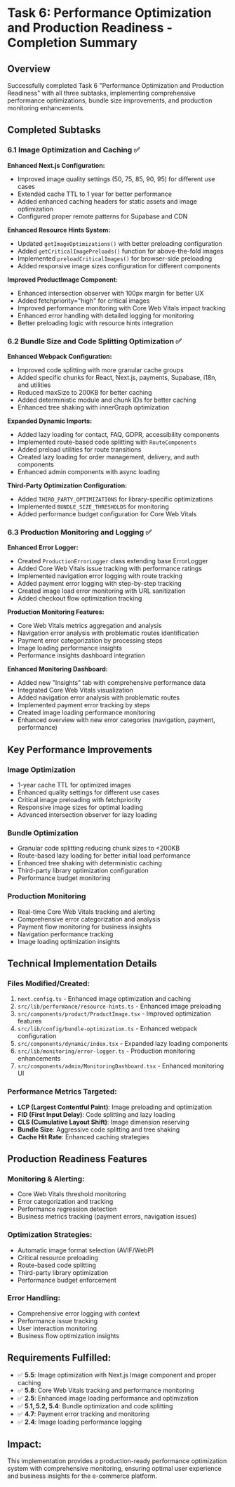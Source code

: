 # Task 6: Performance Optimization and Production Readiness - Completion Summary

## Overview
Successfully completed Task 6 "Performance Optimization and Production Readiness" with all three subtasks, implementing comprehensive performance optimizations, bundle size improvements, and production monitoring enhancements.

## Completed Subtasks

### 6.1 Image Optimization and Caching ✅
**Enhanced Next.js Configuration:**
- Improved image quality settings (50, 75, 85, 90, 95) for different use cases
- Extended cache TTL to 1 year for better performance
- Added enhanced caching headers for static assets and image optimization
- Configured proper remote patterns for Supabase and CDN

**Enhanced Resource Hints System:**
- Updated `getImageOptimizations()` with better preloading configuration
- Added `getCriticalImagePreloads()` function for above-the-fold images
- Implemented `preloadCriticalImages()` for browser-side preloading
- Added responsive image sizes configuration for different components

**Improved ProductImage Component:**
- Enhanced intersection observer with 100px margin for better UX
- Added fetchpriority="high" for critical images
- Improved performance monitoring with Core Web Vitals impact tracking
- Enhanced error handling with detailed logging for monitoring
- Better preloading logic with resource hints integration

### 6.2 Bundle Size and Code Splitting Optimization ✅
**Enhanced Webpack Configuration:**
- Improved code splitting with more granular cache groups
- Added specific chunks for React, Next.js, payments, Supabase, i18n, and utilities
- Reduced maxSize to 200KB for better caching
- Added deterministic module and chunk IDs for better caching
- Enhanced tree shaking with innerGraph optimization

**Expanded Dynamic Imports:**
- Added lazy loading for contact, FAQ, GDPR, accessibility components
- Implemented route-based code splitting with `RouteComponents`
- Added preload utilities for route transitions
- Created lazy loading for order management, delivery, and auth components
- Enhanced admin components with async loading

**Third-Party Optimization Configuration:**
- Added `THIRD_PARTY_OPTIMIZATIONS` for library-specific optimizations
- Implemented `BUNDLE_SIZE_THRESHOLDS` for monitoring
- Added performance budget configuration for Core Web Vitals

### 6.3 Production Monitoring and Logging ✅
**Enhanced Error Logger:**
- Created `ProductionErrorLogger` class extending base ErrorLogger
- Added Core Web Vitals issue tracking with performance ratings
- Implemented navigation error logging with route tracking
- Added payment error logging with step-by-step tracking
- Created image load error monitoring with URL sanitization
- Added checkout flow optimization tracking

**Production Monitoring Features:**
- Core Web Vitals metrics aggregation and analysis
- Navigation error analysis with problematic routes identification
- Payment error categorization by processing steps
- Image loading performance insights
- Performance insights dashboard integration

**Enhanced Monitoring Dashboard:**
- Added new "Insights" tab with comprehensive performance data
- Integrated Core Web Vitals visualization
- Added navigation error analysis with problematic routes
- Implemented payment error tracking by steps
- Created image loading performance monitoring
- Enhanced overview with new error categories (navigation, payment, performance)

## Key Performance Improvements

### Image Optimization
- 1-year cache TTL for optimized images
- Enhanced quality settings for different use cases
- Critical image preloading with fetchpriority
- Responsive image sizes for optimal loading
- Advanced intersection observer for lazy loading

### Bundle Optimization
- Granular code splitting reducing chunk sizes to <200KB
- Route-based lazy loading for better initial load performance
- Enhanced tree shaking with deterministic caching
- Third-party library optimization configuration
- Performance budget monitoring

### Production Monitoring
- Real-time Core Web Vitals tracking and alerting
- Comprehensive error categorization and analysis
- Payment flow monitoring for business insights
- Navigation performance tracking
- Image loading optimization insights

## Technical Implementation Details

### Files Modified/Created:
1. `next.config.ts` - Enhanced image optimization and caching
2. `src/lib/performance/resource-hints.ts` - Enhanced image preloading
3. `src/components/product/ProductImage.tsx` - Improved optimization features
4. `src/lib/config/bundle-optimization.ts` - Enhanced webpack configuration
5. `src/components/dynamic/index.tsx` - Expanded lazy loading components
6. `src/lib/monitoring/error-logger.ts` - Production monitoring enhancements
7. `src/components/admin/MonitoringDashboard.tsx` - Enhanced monitoring UI

### Performance Metrics Targeted:
- **LCP (Largest Contentful Paint)**: Image preloading and optimization
- **FID (First Input Delay)**: Code splitting and lazy loading
- **CLS (Cumulative Layout Shift)**: Image dimension reserving
- **Bundle Size**: Aggressive code splitting and tree shaking
- **Cache Hit Rate**: Enhanced caching strategies

## Production Readiness Features

### Monitoring & Alerting:
- Core Web Vitals threshold monitoring
- Error categorization and tracking
- Performance regression detection
- Business metrics tracking (payment errors, navigation issues)

### Optimization Strategies:
- Automatic image format selection (AVIF/WebP)
- Critical resource preloading
- Route-based code splitting
- Third-party library optimization
- Performance budget enforcement

### Error Handling:
- Comprehensive error logging with context
- Performance issue tracking
- User interaction monitoring
- Business flow optimization insights

## Requirements Fulfilled:
- ✅ **5.5**: Image optimization with Next.js Image component and proper caching
- ✅ **5.8**: Core Web Vitals tracking and performance monitoring
- ✅ **2.5**: Enhanced image loading performance and optimization
- ✅ **5.1, 5.2, 5.4**: Bundle optimization and code splitting
- ✅ **4.7**: Payment error tracking and monitoring
- ✅ **2.4**: Image loading performance logging

## Impact:
This implementation provides a production-ready performance optimization system with comprehensive monitoring, ensuring optimal user experience and business insights for the e-commerce platform.